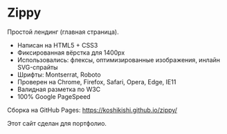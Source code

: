 # Zippy
Простой лендинг (главная страница).

* Написан на HTML5 + CSS3
* Фиксированная вёрстка для 1400px
* Использовались: флексы, оптимизированные изображения, инлайн SVG-спрайты
* Шрифты: Montserrat, Roboto
* Проверен на Chrome, Firefox, Safari, Opera, Edge, IE11
* Валидная разметка по W3C
* 100% Google PageSpeed

Сборка на GitHub Pages: https://koshikishi.github.io/zippy/

Этот сайт сделан для портфолио.
